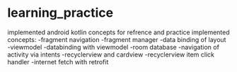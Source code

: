 # learning_practice
implemented android kotlin concepts for refrence and practice
implemented concepts:
  -fragment navigation
  -fragment manager
  -data binding of layout
  -viewmodel
  -databinding with viewmodel
  -room database
  -navigation of activity via intents
  -recyclerview and cardview
  -recyclerview item click handler
  -internet fetch with retrofit
